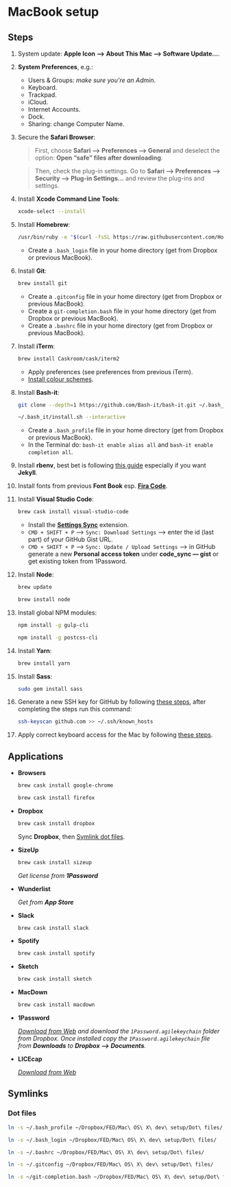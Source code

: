 # MacBook setup
## Steps
1. System update: **Apple Icon ⟶ About This Mac ⟶ Software Update…**.
2. **System Preferences**, e.g.:
	- Users & Groups: _make sure you're an Admin_.
	- Keyboard.
	- Trackpad.
	- iCloud.
	- Internet Accounts.
	- Dock.
	- Sharing: change Computer Name.
3. Secure the **Safari Browser**:
	> First, choose **Safari ⟶ Preferences ⟶ General** and deselect the option: **Open “safe” files after downloading**.
	
	> Then, check the plug-in settings. Go to **Safari ⟶ Preferences ⟶ Security ⟶ Plug-in Settings…** and review the plug-ins and settings.
4. Install **Xcode Command Line Tools**: 

    ```bash
	xcode-select --install
  	```
5. Install **Homebrew**: 

	```bash
    /usr/bin/ruby -e "$(curl -fsSL https://raw.githubusercontent.com/Homebrew/install/master/install)"
    ```
	
    - Create a `.bash_login` file in your home directory (get from Dropbox or previous MacBook).
6. Install **Git**:

	```bash
    brew install git
    ```
    
    - Create a `.gitconfig` file in your home directory (get from Dropbox or previous MacBook).
    - Create a `git-completion.bash` file in your home directory (get from Dropbox or previous MacBook).
    - Create a `.bashrc` file in your home directory (get from Dropbox or previous MacBook).
7. Install **iTerm**:

	```bash
    brew install Caskroom/cask/iterm2
    ```
    
    - Apply preferences (see preferences from previous iTerm).
    - [Install colour schemes](http://iterm2colorschemes.com/).
8. Install **Bash-it**:

    ```bash
    git clone --depth=1 https://github.com/Bash-it/bash-it.git ~/.bash_it
    ```
  
    ```bash
    ~/.bash_it/install.sh --interactive
    ```
	- Create a `.bash_profile` file in your home directory (get from Dropbox or previous MacBook).
	- In the Terminal do: `bash-it enable alias all` and `bash-it enable completion all`.
9. Install **rbenv**, best bet is following [this guide](https://gist.github.com/r-brown/a0b50d56cfb3596e0d17) especially if you want **Jekyll**.
10. Install fonts from previous **Font Book** esp. [**Fira Code**](https://github.com/tonsky/FiraCode).
11. Install **Visual Studio Code**:

    ```bash
    brew cask install visual-studio-code
    ```
    - Install the [**Settings Sync**](https://marketplace.visualstudio.com/items?itemName=Shan.code-settings-sync) extension.
    - `CMD + SHIFT + P` ⟶ `Sync: Download Settings` ⟶ enter the id (last part) of your GitHub Gist URL.
    - `CMD + SHIFT + P` ⟶ `Sync: Update / Upload Settings` ⟶ in GitHub generate a new **Personal access token** under **code_sync — gist** or get existing token from 1Password.
12. Install **Node**:

    ```bash
    brew update
    ```
  
    ```bash
    brew install node
    ```
13. Install global NPM modules:
  
    ```bash
    npm install -g gulp-cli
    ```
    
    ```bash
    npm install -g postcss-cli
    ```
14. Install **Yarn**:

    ```bash
    brew install yarn
    ```
14. Install **Sass**:

	```bash
    sudo gem install sass
    ```
16. Generate a new SSH key for GitHub by following [these steps](https://help.github.com/articles/generating-a-new-ssh-key-and-adding-it-to-the-ssh-agent/#generating-a-new-ssh-key), after completing the steps run this command:

    ```bash
    ssh-keyscan github.com >> ~/.ssh/known_hosts
    ```
17. Apply correct keyboard access for the Mac by following [these steps](https://support.apple.com/en-us/HT204434).

## Applications
- **Browsers**
  
    ```bash
    brew cask install google-chrome
    ```

    ```bash
    brew cask install firefox
    ```
- **Dropbox**

    ```bash
    brew cask install dropbox
    ```
    
    Sync **Dropbox**, then [Symlink dot files](#dot-files).
- **SizeUp**

    ```bash
    brew cask install sizeup
    ```

    _Get license from **1Password**_
- **Wunderlist**

    _Get from **App Store**_
- **Slack**

    ```bash
    brew cask install slack
    ```
- **Spotify**

    ```bash
    brew cask install spotify
    ```
- **Sketch**

    ```bash
    brew cask install sketch
    ```
- **MacDown**

    ```bash
    brew cask install macdown
    ```
- **1Password**

    _[Download from Web](https://agilebits.com/downloads) and download the `1Password.agilekeychain` folder from Dropbox. Once installed copy the `1Password.agilekeychain` file from **Downloads** to **Dropbox ⟶ Documents**._
- **LICEcap**

    _[Download from Web](http://www.cockos.com/licecap/)_

## Symlinks
### Dot files

```bash
ln -s ~/.bash_profile ~/Dropbox/FED/Mac\ OS\ X\ dev\ setup/Dot\ files/
```

```bash
ln -s ~/.bash_login ~/Dropbox/FED/Mac\ OS\ X\ dev\ setup/Dot\ files/
```

```bash
ln -s ~/.bashrc ~/Dropbox/FED/Mac\ OS\ X\ dev\ setup/Dot\ files/
```

```bash
ln -s ~/.gitconfig ~/Dropbox/FED/Mac\ OS\ X\ dev\ setup/Dot\ files/
```

```bash
ln -s ~/git-completion.bash ~/Dropbox/FED/Mac\ OS\ X\ dev\ setup/Dot\ files/
```
